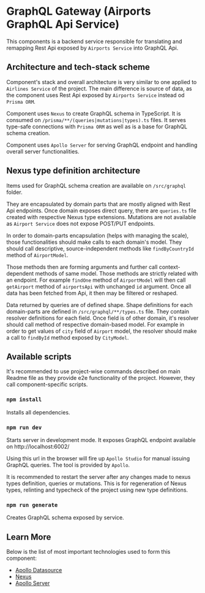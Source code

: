 # GraphQL Gateway (Airports GraphQL Api Service)

This components is a backend service responsible for translating and remapping Rest Api exposed by `Airports Service` into GraphQL Api.

## Architecture and tech-stack scheme

Component's stack and overall architecture is very similar to one applied to `Airlines Service` of the project. The main difference is source of data, as the component uses Rest Api exposed by `Airports Service` instead od `Prisma ORM`.

Component uses `Nexus` to create GraphQL schema in TypeScript. It is consumed on `/prisma/**/(queries|mutations|types).ts` files. It serves type-safe connections with `Prisma ORM` as well as is a base for GraphQL schema creation.

Component uses `Apollo Server` for serving GraphQL endpoint and handling overall server functionalities.

## Nexus type definition architecture

Items used for GraphQL schema creation are available on `/src/graphql` folder.

They are encapsulated by domain parts that are mostly aligned with Rest Api endpoints. Once domain exposes direct query, there are `queries.ts` file created with respective Nexus type extensions. Mutations are not available as `Airport Service` does not expose POST/PUT endpoints.

In order to domain-parts encapsulation (helps with managing the scale), those functionalities should make calls to each domain's model. They should call descriptive, source-independent methods like `findByCountryId` method of `AirportModel`.

Those methods then are forming arguments and further call context-dependent methods of same model. Those methods are strictly related with an endpoint. For example `findOne` method of `AirportModel` will then call `getAirport` method of `airportsApi` with unchanged `id` argument. Once all data has been fetched from Api, it then may be filtered or reshaped.

Data returned by queries are of defined shape. Shape definitions for each domain-parts are defined in `/src/graphql/**/types.ts` file. They contain resolver definitions for each field. Once field is of other domain, it's resolver should call method of respective domain-based model. For example in order to get values of  `city` field of `Airport` model, the resolver should make a call to `findById` method exposed by `CityModel`.

## Available scripts

It's recommended to use project-wise commands described on main Readme file as they provide e2e functionality of the project. However, they call component-specific scripts.

### `npm install`

Installs all dependencies.

### `npm run dev`

Starts server in development mode. It exposes GraphQL endpoint available on http://localhost:6002/

Using this url in the browser will fire up `Apollo Studio` for manual issuing GraphQL queries. The tool is provided by `Apollo`.

It is recommended to restart the server after any changes made to nexus types definition, queries or mutations. This is for regeneration of Nexus types, relinting and typecheck of the project using new type definitions.

### `npm run generate`

Creates GraphQL schema exposed by service.

## Learn More

Below is the list of most important technologies used to form this component:

- [Apollo Datasource](https://www.apollographql.com/docs/apollo-server/data/data-sources/)
- [Nexus](https://nexusjs.org/docs/)
- [Apollo Server](https://www.apollographql.com/docs/apollo-server/)
